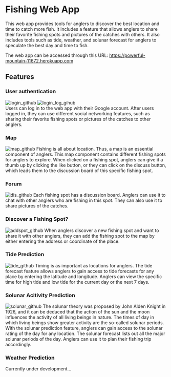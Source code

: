 # Fishing Web App
This web app provides tools for anglers to discover the best location and time to catch more fish. It includes a feature that allows anglers to share their favorite fishing spots and pictures of the catches with others. It also includes tools such as tide, weather, and solunar forecast for anglers to speculate the best day and time to fish. 

The web app can be accessed through this URL:
https://powerful-mountain-11672.herokuapp.com

## Features
### User authentication
![login_github](https://user-images.githubusercontent.com/40074354/74794943-95ca7e00-5292-11ea-9285-03305c40e847.png)
![login_log_gihub](https://user-images.githubusercontent.com/40074354/74794960-9bc05f00-5292-11ea-82e6-fa3e724525a4.png)\
Users can log in to the web app with their Google account. After users logged in, they can use different social networking features, such as sharing their favorite fishing spots or pictures of the catches to other anglers. 


### Map
![map_github](https://user-images.githubusercontent.com/40074354/74795192-489adc00-5293-11ea-89b7-061aa5eb2d91.png)
Fishing is all about location. Thus, a map is an essential component of anglers. This map component contains different fishing spots for anglers to explore. When clicked on a fishing spot, anglers can give it a thumb up by clicking the like button, or they can click on the discuss button, which leads them to the discussion board of this specific fishing spot. 


### Forum
![dis_github](https://user-images.githubusercontent.com/40074354/74791487-8b0aeb80-5288-11ea-863a-851b7d17ffb8.png)
Each fishing spot has a discussion board. Anglers can use it to chat with other anglers who are fishing in this spot. They can also use it to share pictures of the catches. 


### Discover a Fishing Spot?
![addspot_github](https://user-images.githubusercontent.com/40074354/74791584-d624fe80-5288-11ea-8ca4-23b57d8e1a88.png)
When anglers discover a new fishing spot and want to share it with other anglers, they can add the fishing spot to the map by either entering the address or coordinate of the place. 


### Tide Prediction
![tide_github](https://user-images.githubusercontent.com/40074354/74791813-8561d580-5289-11ea-8a5a-25069012f870.png)
Timing is as important as locations for anglers. The tide forecast feature allows anglers to gain access to tide forecasts for any place by entering the latitude and longitude. Anglers can view the specific time for high tide and low tide for the current day or the next 7 days.  


### Solunar Acitivity Prediction
![solunar_github](https://user-images.githubusercontent.com/40074354/74792584-e12d5e00-528b-11ea-926b-9813ffce738c.png)
The solunar theory was proposed by John Alden Knight in 1926, and it can be deduced that the action of the sun and the moon influences the activity of all living beings in nature. The times of day in which living beings show greater activity are the so-called solunar periods. With the solunar prediction feature, anglers can gain access to the solunar rating of the day for any location. The solunar forecast lists out all the major solunar periods of the day. Anglers can use it to plan their fishing trip accordingly.


### Weather Prediction
Currently under development...
